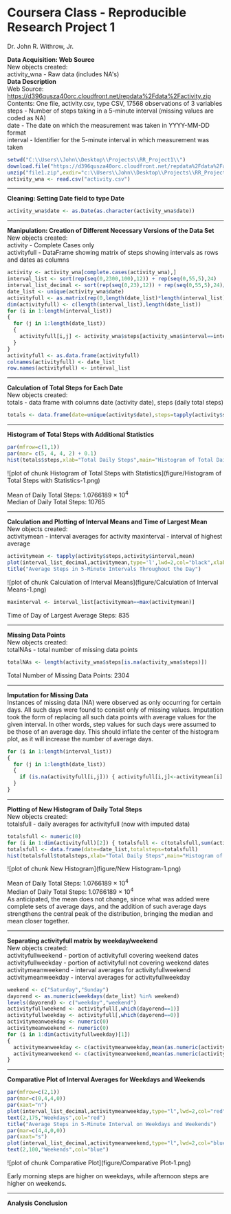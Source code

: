 Coursera Class - Reproducible Research Project 1
==========================
Dr. John R. Withrow, Jr.

**Data Acquisition: Web Source**  
New objects created:  
  activity_wna - Raw data (includes NA's)  
**Data Description**    
Web Source: https://d396qusza40orc.cloudfront.net/repdata%2Fdata%2Factivity.zip  
Contents:  One file, activity.csv, type CSV, 17568 observations of 3 variables  
steps - Number of steps taking in a 5-minute interval (missing values are coded as NA)  
date - The date on which the measurement was taken in YYYY-MM-DD format  
interval - Identifier for the 5-minute interval in which measurement was taken

```r
setwd("C:\\Users\\John\\Desktop\\Projects\\RR_Project1\\")
download.file("https://d396qusza40orc.cloudfront.net/repdata%2Fdata%2Factivity.zip","file1.zip")
unzip("file1.zip",exdir="c:\\Users\\John\\Desktop\\Projects\\RR_Project1")
activity_wna <- read.csv("activity.csv")
```

***

**Cleaning: Setting Date field to type Date**  

```r
activity_wna$date <- as.Date(as.character(activity_wna$date))
```

***

**Manipulation: Creation of Different Necessary Versions of the Data Set**  
New objects created:  
  activity - Complete Cases only  
  activityfull - DataFrame showing matrix of steps showing intervals as rows and dates as columns

```r
activity <- activity_wna[complete.cases(activity_wna),]
interval_list <- sort(rep(seq(0,2300,100),12)) + rep(seq(0,55,5),24)
interval_list_decimal <- sort(rep(seq(0,23),12)) + rep(seq(0,55,5),24)/60
date_list <- unique(activity_wna$date)
activityfull <- as.matrix(rep(0,length(date_list)*length(interval_list)))
dim(activityfull) <- c(length(interval_list),length(date_list))
for (i in 1:length(interval_list))
{
  for (j in 1:length(date_list))
  {
    activityfull[i,j] <- activity_wna$steps[activity_wna$interval==interval_list[i] & activity_wna$date==date_list[j]]
  }
}
activityfull <- as.data.frame(activityfull)
colnames(activityfull) <- date_list
row.names(activityfull) <- interval_list
```

***

**Calculation of Total Steps for Each Date**  
New objects created:  
  totals - data frame with columns date (activity date), steps (daily total steps)

```r
totals <- data.frame(date=unique(activity$date),steps=tapply(activity$steps,activity$date,FUN=sum))
```

***

**Histogram of Total Steps with Additional Statistics**  

```r
par(mfrow=c(1,1))
par(mar= c(5, 4, 4, 2) + 0.1)
hist(totals$steps,xlab="Total Daily Steps",main="Histogram of Total Daily Steps (Raw Data)")
```

![plot of chunk Histogram of Total Steps with Statistics](figure/Histogram of Total Steps with Statistics-1.png)

Mean of Daily Total Steps: 1.0766189 &times; 10<sup>4</sup>    
Median of Daily Total Steps: 10765

***

**Calculation and Plotting of Interval Means and Time of Largest Mean**  
New objects created:  
  activitymean - interval averages for activity
  maxinterval - interval of highest average

```r
activitymean <- tapply(activity$steps,activity$interval,mean)
plot(interval_list_decimal,activitymean,type='l',lwd=2,col="black",xlab="Time of Day (Hours on 24HR Clock)", ylab="Interval Average")
title("Average Steps in 5-Minute Intervals Throughout the Day")
```

![plot of chunk Calculation of Interval Means](figure/Calculation of Interval Means-1.png)

```r
maxinterval <- interval_list[activitymean==max(activitymean)]
```

Time of Day of Largest Average Steps: 835

***

**Missing Data Points**  
New objects created:  
  totalNAs - total number of missing data points

```r
totalNAs <- length(activity_wna$steps[is.na(activity_wna$steps)])
```

Total Number of Missing Data Points: 2304  

***

**Imputation for Missing Data**  
Instances of missing data (NA) were observed as only occurring for certain days.  All such days
were found to consist only of missing values.  Imputation took the form of replacing all such
data points with average values for the given interval.  In other words, step values for such 
days were assumed to be those of an average day.  This should inflate the center of the histogram
plot, as it will increase the number of average days.

```r
for (i in 1:length(interval_list))
{
  for (j in 1:length(date_list))
  {
    if (is.na(activityfull[i,j])) { activityfull[i,j]<-activitymean[i] }
  }
}
```

***

**Plotting of New Histogram of Daily Total Steps**  
New objects created:  
  totalsfull - daily averages for activityfull (now with imputed data)

```r
totalsfull <- numeric(0)
for (i in 1:dim(activityfull)[2]) { totalsfull <- c(totalsfull,sum(activityfull[,i])) }
totalsfull <- data.frame(date=date_list,totalsteps=totalsfull)
hist(totalsfull$totalsteps,xlab="Total Daily Steps",main="Histogram of Total Daily Steps (Data with Imputations)")
```

![plot of chunk New Histogram](figure/New Histogram-1.png)

Mean of Daily Total Steps: 1.0766189 &times; 10<sup>4</sup>    
Median of Daily Total Steps: 1.0766189 &times; 10<sup>4</sup>  
As anticipated, the mean does not change, since what was added were complete sets of average days,
and the addition of such average days strengthens the central peak of the distribution, bringing
the median and mean closer together.

***

**Separating activityfull matrix by weekday/weekend**  
New objects created:  
  activityfullweekend - portion of activityfull covering weekend dates  
  activityfullweekday - portion of activityfull not covering weekend dates  
  activitymeanweekend - interval averages for activityfullweekend  
  activitymeanweekday - interval averages for activityfullweekday

```r
weekend <- c("Saturday","Sunday")
dayorend <- as.numeric(weekdays(date_list) %in% weekend)
levels(dayorend) <- c("weekday","weekend")
activityfullweekend <- activityfull[,which(dayorend==1)]
activityfullweekday <- activityfull[,which(dayorend==0)]
activitymeanweekday <- numeric(0)
activitymeanweekend <- numeric(0)
for (i in 1:dim(activityfullweekday)[1])
{
  activitymeanweekday <- c(activitymeanweekday,mean(as.numeric(activityfullweekday[i,])))
  activitymeanweekend <- c(activitymeanweekend,mean(as.numeric(activityfullweekend[i,])))
}
```

***

**Comparative Plot of Interval Averages for Weekdays and Weekends**  

```r
par(mfrow=c(2,1))
par(mar=c(0,4,4,0))
par(xaxt="n")
plot(interval_list_decimal,activitymeanweekday,type="l",lwd=2,col="red",xlab="",ylab="Steps")
text(2,175,"Weekdays",col="red")
title("Average Steps in 5-Minute Interval on Weekdays and Weekends")
par(mar=c(4,4,0,0))
par(xaxt="s")
plot(interval_list_decimal,activitymeanweekend,type="l",lwd=2,col="blue",xlab="Time of Day (Hours on 24HR Clock)",ylab="Steps")
text(2,100,"Weekends",col="blue")
```

![plot of chunk Comparative Plot](figure/Comparative Plot-1.png)

Early morning steps are higher on weekdays, while afternoon steps are higher on weekends.

***

**Analysis Conclusion**
